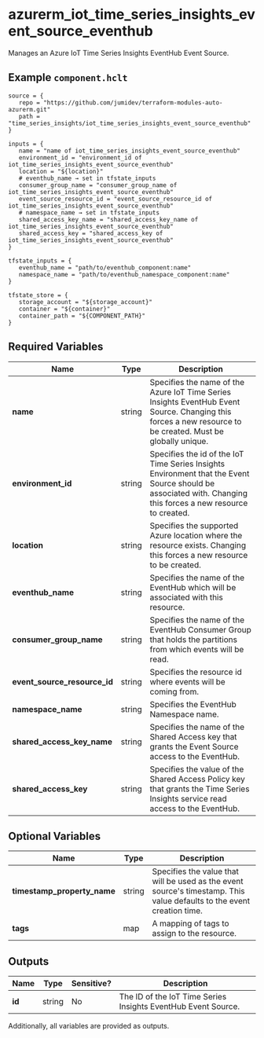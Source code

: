 # azurerm_iot_time_series_insights_event_source_eventhub

Manages an Azure IoT Time Series Insights EventHub Event Source.

## Example `component.hclt`

```hcl
source = {
   repo = "https://github.com/jumidev/terraform-modules-auto-azurerm.git"   
   path = "time_series_insights/iot_time_series_insights_event_source_eventhub"   
}

inputs = {
   name = "name of iot_time_series_insights_event_source_eventhub"   
   environment_id = "environment_id of iot_time_series_insights_event_source_eventhub"   
   location = "${location}"   
   # eventhub_name → set in tfstate_inputs
   consumer_group_name = "consumer_group_name of iot_time_series_insights_event_source_eventhub"   
   event_source_resource_id = "event_source_resource_id of iot_time_series_insights_event_source_eventhub"   
   # namespace_name → set in tfstate_inputs
   shared_access_key_name = "shared_access_key_name of iot_time_series_insights_event_source_eventhub"   
   shared_access_key = "shared_access_key of iot_time_series_insights_event_source_eventhub"   
}

tfstate_inputs = {
   eventhub_name = "path/to/eventhub_component:name"   
   namespace_name = "path/to/eventhub_namespace_component:name"   
}

tfstate_store = {
   storage_account = "${storage_account}"   
   container = "${container}"   
   container_path = "${COMPONENT_PATH}"   
}

```

## Required Variables

| Name | Type |  Description |
| ---- | --------- |  ----------- |
| **name** | string |  Specifies the name of the Azure IoT Time Series Insights EventHub Event Source. Changing this forces a new resource to be created. Must be globally unique. | 
| **environment_id** | string |  Specifies the id of the IoT Time Series Insights Environment that the Event Source should be associated with. Changing this forces a new resource to created. | 
| **location** | string |  Specifies the supported Azure location where the resource exists. Changing this forces a new resource to be created. | 
| **eventhub_name** | string |  Specifies the name of the EventHub which will be associated with this resource. | 
| **consumer_group_name** | string |  Specifies the name of the EventHub Consumer Group that holds the partitions from which events will be read. | 
| **event_source_resource_id** | string |  Specifies the resource id where events will be coming from. | 
| **namespace_name** | string |  Specifies the EventHub Namespace name. | 
| **shared_access_key_name** | string |  Specifies the name of the Shared Access key that grants the Event Source access to the EventHub. | 
| **shared_access_key** | string |  Specifies the value of the Shared Access Policy key that grants the Time Series Insights service read access to the EventHub. | 

## Optional Variables

| Name | Type |  Description |
| ---- | --------- |  ----------- |
| **timestamp_property_name** | string |  Specifies the value that will be used as the event source's timestamp. This value defaults to the event creation time. | 
| **tags** | map |  A mapping of tags to assign to the resource. | 



## Outputs

| Name | Type | Sensitive? | Description |
| ---- | ---- | --------- | --------- |
| **id** | string | No  | The ID of the IoT Time Series Insights EventHub Event Source. | 

Additionally, all variables are provided as outputs.
